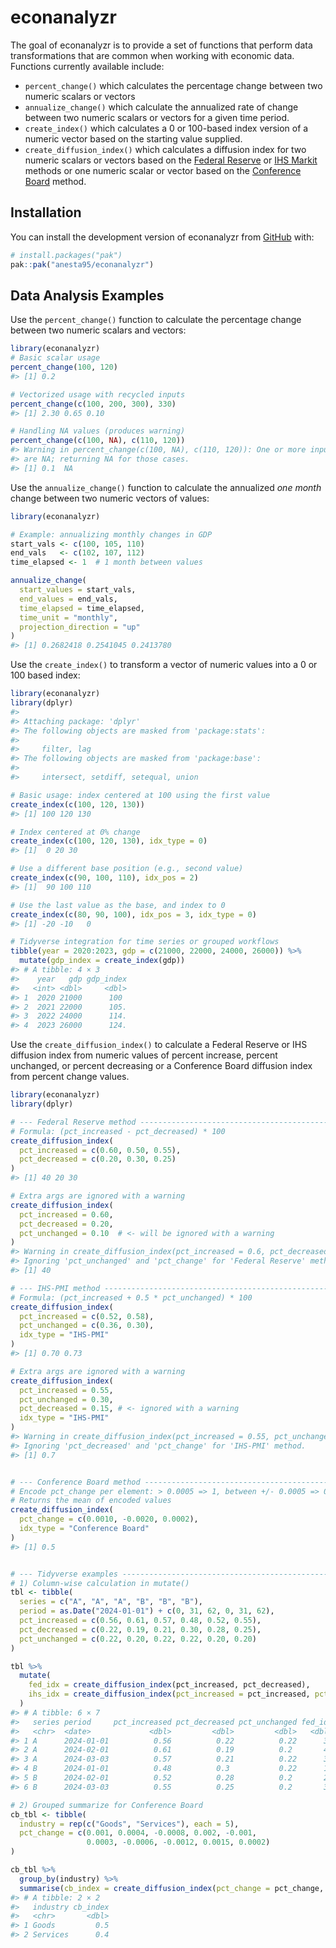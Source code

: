 
<!-- README.md is generated from README.Rmd. Please edit that file -->

# econanalyzr

<!-- badges: start -->

<!-- badges: end -->

The goal of econanalyzr is to provide a set of functions that perform
data transformations that are common when working with economic data.
Functions currently available include:

- `percent_change()` which calculates the percentage change between two
  numeric scalars or vectors
- `annualize_change()` which calculate the annualized rate of change
  between two numeric scalars or vectors for a given time period.
- `create_index()` which calculates a 0 or 100-based index version of a
  numeric vector based on the starting value supplied.
- `create_diffusion_index()` which calculates a diffusion index for two
  numeric scalars or vectors based on the [Federal
  Reserve](https://www.richmondfed.org/-/media/richmondfedorg/publications/research/economic_quarterly/2004/fall/pdf/harrisowenssarte.pdf)
  or [IHS
  Markit](https://cdn.ihsmarkit.com/www/pdf/1218/IHS-Markit-PMI-Introduction.pdf)
  methods or one numeric scalar or vector based on the [Conference
  Board](https://www.conference-board.org/data/bci/index.cfm?id=2180)
  method.

## Installation

You can install the development version of econanalyzr from
[GitHub](https://github.com/) with:

``` r
# install.packages("pak")
pak::pak("anesta95/econanalyzr")
```

## Data Analysis Examples

Use the `percent_change()` function to calculate the percentage change
between two numeric scalars and vectors:

``` r
library(econanalyzr)
# Basic scalar usage
percent_change(100, 120)
#> [1] 0.2

# Vectorized usage with recycled inputs
percent_change(c(100, 200, 300), 330)
#> [1] 2.30 0.65 0.10

# Handling NA values (produces warning)
percent_change(c(100, NA), c(110, 120))
#> Warning in percent_change(c(100, NA), c(110, 120)): One or more input values
#> are NA; returning NA for those cases.
#> [1] 0.1  NA
```

Use the `annualize_change()` function to calculate the annualized *one
month* change between two numeric vectors of values:

``` r
library(econanalyzr)

# Example: annualizing monthly changes in GDP
start_vals <- c(100, 105, 110)
end_vals   <- c(102, 107, 112)
time_elapsed <- 1  # 1 month between values

annualize_change(
  start_values = start_vals,
  end_values = end_vals,
  time_elapsed = time_elapsed,
  time_unit = "monthly",
  projection_direction = "up"
)
#> [1] 0.2682418 0.2541045 0.2413780
```

Use the `create_index()` to transform a vector of numeric values into a
0 or 100 based index:

``` r
library(econanalyzr)
library(dplyr)
#> 
#> Attaching package: 'dplyr'
#> The following objects are masked from 'package:stats':
#> 
#>     filter, lag
#> The following objects are masked from 'package:base':
#> 
#>     intersect, setdiff, setequal, union

# Basic usage: index centered at 100 using the first value
create_index(c(100, 120, 130))
#> [1] 100 120 130

# Index centered at 0% change
create_index(c(100, 120, 130), idx_type = 0)
#> [1]  0 20 30

# Use a different base position (e.g., second value)
create_index(c(90, 100, 110), idx_pos = 2)
#> [1]  90 100 110

# Use the last value as the base, and index to 0
create_index(c(80, 90, 100), idx_pos = 3, idx_type = 0)
#> [1] -20 -10   0

# Tidyverse integration for time series or grouped workflows
tibble(year = 2020:2023, gdp = c(21000, 22000, 24000, 26000)) %>%
  mutate(gdp_index = create_index(gdp))
#> # A tibble: 4 × 3
#>    year   gdp gdp_index
#>   <int> <dbl>     <dbl>
#> 1  2020 21000      100 
#> 2  2021 22000      105.
#> 3  2022 24000      114.
#> 4  2023 26000      124.
```

Use the `create_diffusion_index()` to calculate a Federal Reserve or IHS
diffusion index from numeric values of percent increase, percent
unchanged, or percent decreasing or a Conference Board diffusion index
from percent change values.

``` r
library(econanalyzr)
library(dplyr)

# --- Federal Reserve method -----------------------------------------------
# Formula: (pct_increased - pct_decreased) * 100
create_diffusion_index(
  pct_increased = c(0.60, 0.50, 0.55),
  pct_decreased = c(0.20, 0.30, 0.25)
)
#> [1] 40 20 30

# Extra args are ignored with a warning
create_diffusion_index(
  pct_increased = 0.60,
  pct_decreased = 0.20,
  pct_unchanged = 0.10  # <- will be ignored with a warning
)
#> Warning in create_diffusion_index(pct_increased = 0.6, pct_decreased = 0.2, :
#> Ignoring 'pct_unchanged' and 'pct_change' for 'Federal Reserve' method.
#> [1] 40

# --- IHS-PMI method --------------------------------------------------------
# Formula: (pct_increased + 0.5 * pct_unchanged) * 100
create_diffusion_index(
  pct_increased = c(0.52, 0.58),
  pct_unchanged = c(0.36, 0.30),
  idx_type = "IHS-PMI"
)
#> [1] 0.70 0.73

# Extra args are ignored with a warning
create_diffusion_index(
  pct_increased = 0.55,
  pct_unchanged = 0.30,
  pct_decreased = 0.15, # <- ignored with a warning
  idx_type = "IHS-PMI"
)
#> Warning in create_diffusion_index(pct_increased = 0.55, pct_unchanged = 0.3, :
#> Ignoring 'pct_decreased' and 'pct_change' for 'IHS-PMI' method.
#> [1] 0.7


# --- Conference Board method -----------------------------------------------
# Encode pct_change per element: > 0.0005 => 1, between +/- 0.0005 => 0.5, < -0.0005 => 0
# Returns the mean of encoded values
create_diffusion_index(
  pct_change = c(0.0010, -0.0020, 0.0002),
  idx_type = "Conference Board"
)
#> [1] 0.5


# --- Tidyverse examples -----------------------------------------------------
# 1) Column-wise calculation in mutate()
tbl <- tibble(
  series = c("A", "A", "A", "B", "B", "B"),
  period = as.Date("2024-01-01") + c(0, 31, 62, 0, 31, 62),
  pct_increased = c(0.56, 0.61, 0.57, 0.48, 0.52, 0.55),
  pct_decreased = c(0.22, 0.19, 0.21, 0.30, 0.28, 0.25),
  pct_unchanged = c(0.22, 0.20, 0.22, 0.22, 0.20, 0.20)
)

tbl %>%
  mutate(
    fed_idx = create_diffusion_index(pct_increased, pct_decreased),
    ihs_idx = create_diffusion_index(pct_increased = pct_increased, pct_unchanged = pct_unchanged, idx_type = "IHS-PMI")
  )
#> # A tibble: 6 × 7
#>   series period     pct_increased pct_decreased pct_unchanged fed_idx ihs_idx
#>   <chr>  <date>             <dbl>         <dbl>         <dbl>   <dbl>   <dbl>
#> 1 A      2024-01-01          0.56          0.22          0.22      34    0.67
#> 2 A      2024-02-01          0.61          0.19          0.2       42    0.71
#> 3 A      2024-03-03          0.57          0.21          0.22      36    0.68
#> 4 B      2024-01-01          0.48          0.3           0.22      18    0.59
#> 5 B      2024-02-01          0.52          0.28          0.2       24    0.62
#> 6 B      2024-03-03          0.55          0.25          0.2       30    0.65

# 2) Grouped summarize for Conference Board
cb_tbl <- tibble(
  industry = rep(c("Goods", "Services"), each = 5),
  pct_change = c(0.001, 0.0004, -0.0008, 0.002, -0.001,
                 0.0003, -0.0006, -0.0012, 0.0015, 0.0002)
)

cb_tbl %>%
  group_by(industry) %>%
  summarise(cb_index = create_diffusion_index(pct_change = pct_change, idx_type = "Conference Board"), .groups = "drop")
#> # A tibble: 2 × 2
#>   industry cb_index
#>   <chr>       <dbl>
#> 1 Goods         0.5
#> 2 Services      0.4
```
